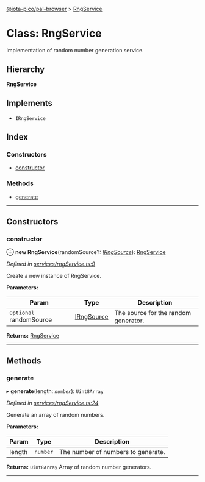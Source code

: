 [@iota-pico/pal-browser](../README.md) > [RngService](../classes/rngservice.md)

# Class: RngService

Implementation of random number generation service.

## Hierarchy

**RngService**

## Implements

* `IRngService`

## Index

### Constructors

* [constructor](rngservice.md#constructor)

### Methods

* [generate](rngservice.md#generate)

---

## Constructors

<a id="constructor"></a>

###  constructor

⊕ **new RngService**(randomSource?: *[IRngSource](../interfaces/irngsource.md)*): [RngService](rngservice.md)

*Defined in [services/rngService.ts:9](https://github.com/iota-pico/pal-browser/blob/3b3dea6/src/services/rngService.ts#L9)*

Create a new instance of RngService.

**Parameters:**

| Param | Type | Description |
| ------ | ------ | ------ |
| `Optional` randomSource | [IRngSource](../interfaces/irngsource.md) |  The source for the random generator. |

**Returns:** [RngService](rngservice.md)

___

## Methods

<a id="generate"></a>

###  generate

▸ **generate**(length: *`number`*): `Uint8Array`

*Defined in [services/rngService.ts:24](https://github.com/iota-pico/pal-browser/blob/3b3dea6/src/services/rngService.ts#L24)*

Generate an array of random numbers.

**Parameters:**

| Param | Type | Description |
| ------ | ------ | ------ |
| length | `number` |  The number of numbers to generate. |

**Returns:** `Uint8Array`
Array of random number generators.

___

